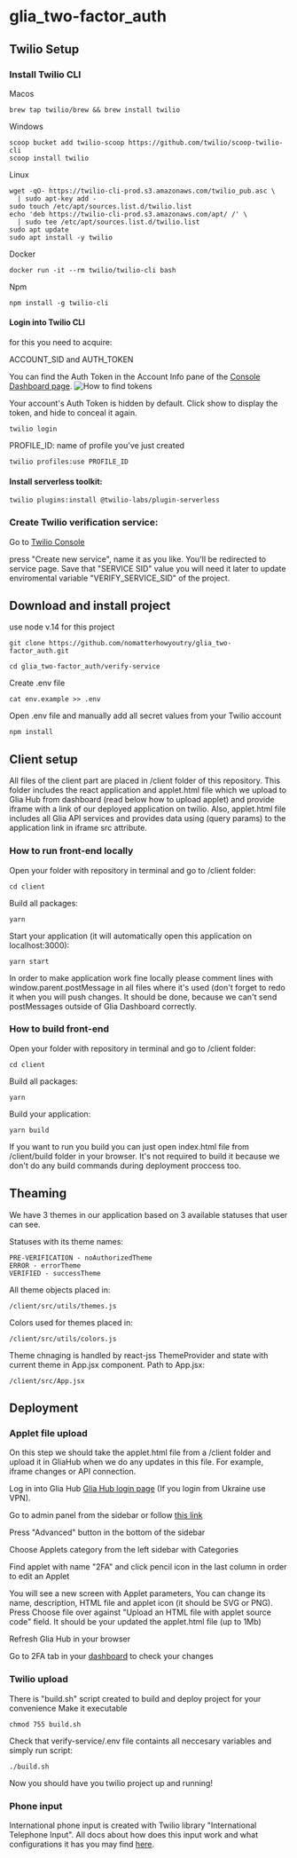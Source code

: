 # glia_two-factor_auth

## Twilio Setup

### Install Twilio CLI

Macos

```
brew tap twilio/brew && brew install twilio
```

Windows

```
scoop bucket add twilio-scoop https://github.com/twilio/scoop-twilio-cli
scoop install twilio
```

Linux

```
wget -qO- https://twilio-cli-prod.s3.amazonaws.com/twilio_pub.asc \
  | sudo apt-key add -
sudo touch /etc/apt/sources.list.d/twilio.list
echo 'deb https://twilio-cli-prod.s3.amazonaws.com/apt/ /' \
  | sudo tee /etc/apt/sources.list.d/twilio.list
sudo apt update
sudo apt install -y twilio
```

Docker

```
docker run -it --rm twilio/twilio-cli bash
```

Npm

```
npm install -g twilio-cli
```

#### Login into Twilio CLI

for this you need to acquire:

ACCOUNT_SID and AUTH_TOKEN

You can find the Auth Token in the Account Info pane of the [Console Dashboard page](https://console.twilio.com/?frameUrl=%2Fconsole%3F_ga%3D2.245783552.549853343.1649763806-804730721.1649763806%26x-target-region%3Dus1).
![How to find tokens](https://support.twilio.com/hc/article_attachments/5015061068443/dashboard.png)

Your account's Auth Token is hidden by default. Click show to display the token, and hide to conceal it again.

```
twilio login
```

PROFILE_ID: name of profile you've just created

```
twilio profiles:use PROFILE_ID
```

#### Install serverless toolkit:

```
twilio plugins:install @twilio-labs/plugin-serverless
```

### Create Twilio verification service:

Go to [Twilio Console](https://console.twilio.com/us1/develop/verify/services?frameUrl=%2Fconsole%2Fverify%2Fservices%3Fx-target-region%3Dus1)

press "Create new service", name it as you like. You'll be redirected to service page.
Save that "SERVICE SID" value you will need it later to update enviromental variable "VERIFY_SERVICE_SID" of the project.

## Download and install project

use node v.14 for this project

```
git clone https://github.com/nomatterhowyoutry/glia_two-factor_auth.git
```

```
cd glia_two-factor_auth/verify-service
```

Create .env file

```
cat env.example >> .env
```

Open .env file and manually add all secret values from your Twilio account

```
npm install
```

## Client setup

All files of the client part are placed in /client folder of this repository.
This folder includes the react application and applet.html file which we upload to Glia Hub
from dashboard (read below how to upload applet) and provide iframe with a link of our deployed application on twilio.
Also, applet.html file includes all Glia API services and provides data using (query params) to the application link in iframe src attribute.

### How to run front-end locally

Open your folder with repository in terminal and go to /client folder:

```
cd client
```

Build all packages:

```
yarn
```

Start your application (it will automatically open this application on localhost:3000):

```
yarn start
```

In order to make application work fine locally please comment lines with window.parent.postMessage in all files where it's used (don't forget to redo it when you will push changes. It should be done, because we can't send postMessages outside of Glia Dashboard correctly.

### How to build front-end

Open your folder with repository in terminal and go to /client folder:

```
cd client
```

Build all packages:

```
yarn
```

Build your application:

```
yarn build
```

If you want to run you build you can just open
index.html file from /client/build folder in your browser. It's not required to build it because
we don't do any build commands during deployment proccess too.

## Theaming

We have 3 themes in our application based on 3 available statuses that user can see.

Statuses with its theme names:

```
PRE-VERIFICATION - noAuthorizedTheme
ERROR - errorTheme
VERIFIED - successTheme
```

All theme objects placed in:

```
/client/src/utils/themes.js
```

Colors used for themes placed in:

```
/client/src/utils/colors.js
```

Theme chnaging is handled by react-jss ThemeProvider and state
with current theme in App.jsx component. Path to App.jsx:

```
/client/src/App.jsx
```

## Deployment

### Applet file upload

On this step we should take the applet.html file from a /client folder and
upload it in GliaHub when we do any updates in this file. For example, iframe changes or API connection.

Log in into Glia Hub [Glia Hub login page](https://app.glia.com/login)
(If you login from Ukraine use VPN).

Go to admin panel from the sidebar or follow [this link](https://app.glia.com/#/admin)

Press "Advanced" button in the bottom of the sidebar

Choose Applets category from the left sidebar with Categories

Find applet with name "2FA" and click pencil icon in the last column in order to edit an Applet

You will see a new screen with Applet parameters, You can change its name, description, HTML file and applet icon (it should be SVG or PNG). Press Choose file over against "Upload an HTML file with applet source code" field. It should be your updated the applet.html file (up to 1Mb)

Refresh Glia Hub in your browser

Go to 2FA tab in your [dashboard](https://app.glia.com/#/) to check your changes

### Twilio upload

There is "build.sh" script created to build and deploy project for your convenience
Make it executable

```
chmod 755 build.sh
```

Check that verify-service/.env file containts all neccesary variables and simply run script:

```
./build.sh
```

Now you should have you twilio project up and running!

### Phone input

International phone input is created with Twilio library "International Telephone Input".
All docs about how does this input work and what configurations it has you may find [here](https://github.com/jackocnr/intl-tel-input).
